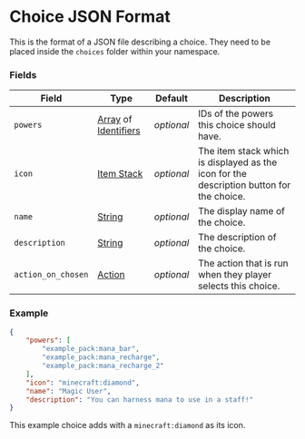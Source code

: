 # Choice JSON Format

This is the format of a JSON file describing a choice. They need to be placed inside the `choices` folder within your namespace.

### Fields

Field  | Type | Default | Description
-------|------|---------|-------------
`powers` | [Array](../data_types/array/) of [Identifiers](../data_types/identifier/) | _optional_ | IDs of the powers this choice should have.
`icon` | [Item Stack](../data_types/item_stack/) | _optional_ | The item stack which is displayed as the icon for the description button for the choice.
`name` | [String](../data_types/string/) | _optional_ | The display name of the choice.
`description` | [String](../data_types/string/) | _optional_ | The description of the choice.
`action_on_chosen` | [Action](https://origins.readthedocs.io/en/latest/types/entity_condition_types/) | _optional_ | The action that is run when they player selects this choice.

### Example

```json
{
    "powers": [
        "example_pack:mana_bar",
        "example_pack:mana_recharge",
        "example_pack:mana_recharge_2"
    ],
    "icon": "minecraft:diamond",
    "name": "Magic User",
    "description": "You can harness mana to use in a staff!"
}
```
This example choice adds  with a `minecraft:diamond` as its icon.
